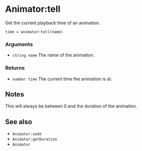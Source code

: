<!--
category: reference
-->

Animator:tell
===

Get the current playback time of an animation.

    time = animator:tell(name)

### Arguments

- `string name` The name of the animation.

### Returns

- `number time` The current time the animation is at.

Notes
---

This will always be between 0 and the duration of the animation.

See also
---

- `Animator:seek`
- `Animator:getDuration`
- `Animator`

